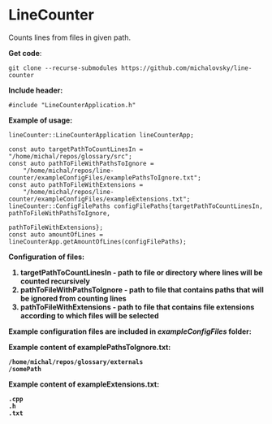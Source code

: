 # LineCounter
Counts lines from files in given path.

<b>Get code</b>:

    git clone --recurse-submodules https://github.com/michalovsky/line-counter

<b>Include header:</b>
    
    #include "LineCounterApplication.h"

<b>Example of usage:</b>

    lineCounter::LineCounterApplication lineCounterApp;

    const auto targetPathToCountLinesIn = "/home/michal/repos/glossary/src";
    const auto pathToFileWithPathsToIgnore =
        "/home/michal/repos/line-counter/exampleConfigFiles/examplePathsToIgnore.txt";
    const auto pathToFileWithExtensions =
        "/home/michal/repos/line-counter/exampleConfigFiles/exampleExtensions.txt";
    lineCounter::ConfigFilePaths configFilePaths{targetPathToCountLinesIn, pathToFileWithPathsToIgnore,
                                                 pathToFileWithExtensions};
    const auto amountOfLines = lineCounterApp.getAmountOfLines(configFilePaths);
    
<b>Configuration of files:<b>
<ol>  
     <li>targetPathToCountLinesIn - path to file or directory where lines will be counted recursively</li>  
     <li>pathToFileWithPathsToIgnore - path to file that contains paths that will be ignored from counting lines</li> 
     <li>pathToFileWithExtensions - path to file that contains file extensions according to which files will be selected</li>  
</ol>  


Example configuration files are included in <i>exampleConfigFiles</i> folder:

Example content of examplePathsToIgnore.txt:
          
    /home/michal/repos/glossary/externals
    /somePath

Example content of exampleExtensions.txt:
    
    .cpp
    .h
    .txt

